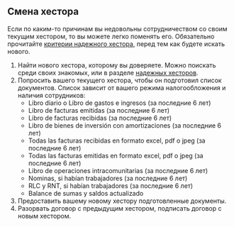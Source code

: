 ## Смена хестора

Если по каким-то причинам вы недовольны сотрудничеством со своим текущим хестором, то вы можете легко поменять его.
Обязательно прочитайте [критерии надежного хестора](#критерии-надежного-хестора), перед тем как будете искать
нового.

1. Найти нового хестора, которому вы доверяете. Можно поискать среди своих знакомых, или в разделе
   [надежных хесторов](#надежные-хесторы).
2. Попросить вашего текущего хестора, чтобы он подготовил список документов. Список зависит от вашего режима
   налогообложения и наличия сотрудников:
    - Libro diario o Libro de gastos e ingresos (за последние 6 лет)
    - Libro de facturas emitidas (за последние 6 лет)
    - Libro de facturas recibidas (за последние 6 лет)
    - Libro de bienes de inversión con amortizaciones (за последние 6 лет)
    - Todas las facturas recibidas en formato excel, pdf o jpeg (за последние 6 лет)
    - Todas las facturas emitidas en formato excel, pdf o jpeg (за последние 6 лет)
    - Libro de operaciones intracomunitarias (за последние 6 лет)
    - Nominas, si habían trabajadores (за последние 6 лет)
    - RLC y RNT, si habían trabajadores (за последние 6 лет)
    - Balance de sumas y saldos actualizado
3. Предоставить вашему новому хестору подготовленные документы.
4. Разорвать договор с предыдущим хестором, подписать договор с новым хестором.
